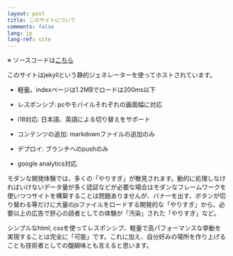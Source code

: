 ```yaml
---
layout: post
title: このサイトについて
comments: false
lang: jp
lang-ref: site
---
```


※ ソースコードは[こちら](https://github.com/DaisukeMiyazaki/DaisukeMiyazaki.github.io)

このサイトはjekyllという静的ジェネレーターを使ってホストされています。

- 軽量。indexページは1.2MBでロードは200ms以下
- レスポンシブ: pcやモバイルそれぞれの画面幅に対応
- i18対応: 日本語、英語による切り替えをサポート

- コンテンツの追加: markdownファイルの追加のみ
- デプロイ: ブランチへのpushのみ

- google analytics対応

モダンな開発体験では、多くの「やりすぎ」が散見されます。動的に処理しなければいけないデータ量が多く認証などが必要な場合はモダンなフレームワークを使いつつサイトを構築することは問題ありませんが、バナーを出す、ボタンが切り替わる等だけに大量のjsファイルをロードする開発的な「やりすぎ」から、必要以上の広告で肝心の読者としての体験が「汚染」された「やりすぎ」など。

シンプルなhtml, cssを使ってレスポンシブ、軽量で高パフォーマンスな挙動を実現することは完全に「可能」です。これに加え、自分好みの場所を作り上げることも技術者としての醍醐味とも言えると思います。
